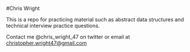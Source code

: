 #Chris Wright

This is a repo for practicing material such as abstract data structures and technical interview practice questions.

Contact me @chris_wright_47 on twitter or email at christopher.wright47@gmail.com